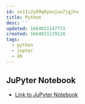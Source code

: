 ```yaml
---
id: sx11c2y89q0yeujuu7jgjhx
title: Python
desc: ''
updated: 1664021147773
created: 1664021129134
tags:
  - python
  - jupter
  - kb
---
```



## JuPyter Notebook

* [Link to JuPyter Notebook](assets/example.ipynb)
